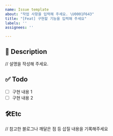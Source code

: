 ```yaml
---
name: Issue template
about: "작업 사항을 입력해 주세요. \U0001F643"
title: "[Feat] 구현할 기능을 입력해 주세요"
labels: ''
assignees: ''

---
```


## 🚧 Description
// 설명을 작성해 주세요.


## ✅ Todo
- [ ] 구현 내용 1
- [ ] 구현 내용 2 

## 🛠️Etc
// 참고한 블로그나 깨달은 점 등 삽질 내용을 기록해주세요
